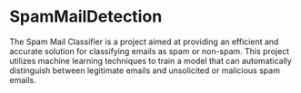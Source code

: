 # SpamMailDetection
The Spam Mail Classifier is a project aimed at providing an efficient and accurate solution for classifying emails as spam or non-spam. This project utilizes machine learning techniques to train a model that can automatically distinguish between legitimate emails and unsolicited or malicious spam emails.
